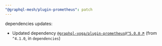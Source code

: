 ```yaml
---
"@graphql-mesh/plugin-prometheus": patch
---
```

dependencies updates:
  - Updated dependency [`@graphql-yoga/plugin-prometheus@^5.0.0` ↗︎](https://www.npmjs.com/package/@graphql-yoga/plugin-prometheus/v/5.0.0) (from `^4.1.0`, in `dependencies`)
